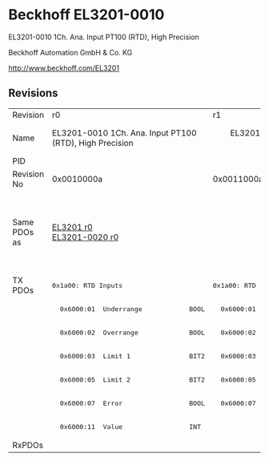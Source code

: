 # Beckhoff EL3201-0010

EL3201-0010 1Ch. Ana. Input PT100 (RTD), High Precision

Beckhoff Automation GmbH & Co. KG

http://www.beckhoff.com/EL3201

## Revisions
<table>
<tr >
<td>Revision</td>
<td>r0</td>
<td>r1</td>
<td>r2</td>
<td>r3</td>
<td>r4</td>
<td>r5</td>
<td>r6</td>
</tr>
<tr >
<td>Name</td>
<td>EL3201-0010 1Ch. Ana. Input PT100 (RTD), High Precision</td>
<td colspan=4 align="center">EL3201-0010 1Ch. Ana. Input PT100 (RTD), High Precision	</td>
<td colspan=2 align="center">EL3201-0010 1Ch. Ana. Input PT100 (RTD), High Precision</td>
</tr>
<tr >
<td>PID</td>
<td colspan=7 align="center">0x0c813052</td>
</tr>
<tr >
<td>Revision No</td>
<td>0x0010000a</td>
<td>0x0011000a</td>
<td>0x0012000a</td>
<td>0x0013000a</td>
<td>0x0014000a</td>
<td>0x0015000a</td>
<td>0x0016000a</td>
</tr>
<tr >
<td>Same PDOs as</td>
<td><a href="EL3201">EL3201 r0</a><br/><a href="EL3201-0020">EL3201-0020 r0</a></td>
<td colspan=4 align="center"><a href="EL3201">EL3201 r1</a><br/><a href="EL3201">EL3201 r2</a><br/><a href="EL3201">EL3201 r3</a><br/><a href="EL3201">EL3201 r4</a><br/><a href="EL3201-0020">EL3201-0020 r1</a><br/><a href="EL3201-0020">EL3201-0020 r2</a><br/><a href="EL3201-0020">EL3201-0020 r3</a><br/><a href="EL3201-0020">EL3201-0020 r4</a></td>
<td colspan=2 align="center"><a href="EL3201">EL3201 r5</a><br/><a href="EL3201">EL3201 r6</a><br/><a href="EL3201-0020">EL3201-0020 r5</a><br/><a href="EL3201-0020">EL3201-0020 r6</a><br/><a href="EL3201-0030">EL3201-0030 r6</a></td>
</tr>
<tr class="txpdo pdosection">
<td rowspan=7 valign=top>TX PDOs</td>
<td><pre>0x1a00: RTD Inputs</pre></td>
<td colspan=4 align="left"><pre>0x1a00: RTD </pre></td>
<td colspan=2 align="left"><pre>0x1a00: RTD</pre></td>
<td></td>
</tr>
<tr class="txpdo">
<td><pre>  0x6000:01  Underrange            BOOL</pre></td>
<td colspan=6 align="left"><pre>  0x6000:01  Status__Underrange    BOOL</pre></td>
</tr>
<tr class="txpdo">
<td><pre>  0x6000:02  Overrange             BOOL</pre></td>
<td colspan=6 align="left"><pre>  0x6000:02  Status__Overrange     BOOL</pre></td>
</tr>
<tr class="txpdo">
<td><pre>  0x6000:03  Limit 1               BIT2</pre></td>
<td colspan=6 align="left"><pre>  0x6000:03  Status__Limit 1       BIT2</pre></td>
</tr>
<tr class="txpdo">
<td><pre>  0x6000:05  Limit 2               BIT2</pre></td>
<td colspan=6 align="left"><pre>  0x6000:05  Status__Limit 2       BIT2</pre></td>
</tr>
<tr class="txpdo">
<td><pre>  0x6000:07  Error                 BOOL</pre></td>
<td colspan=6 align="left"><pre>  0x6000:07  Status__Error         BOOL</pre></td>
</tr>
<tr class="txpdo">
<td colspan=7 align="left"><pre>  0x6000:11  Value                 INT</pre></td>
</tr>
<tr >
<td>RxPDOs</td>
<td colspan=7 align="left"></td>
</tr>
</table>
